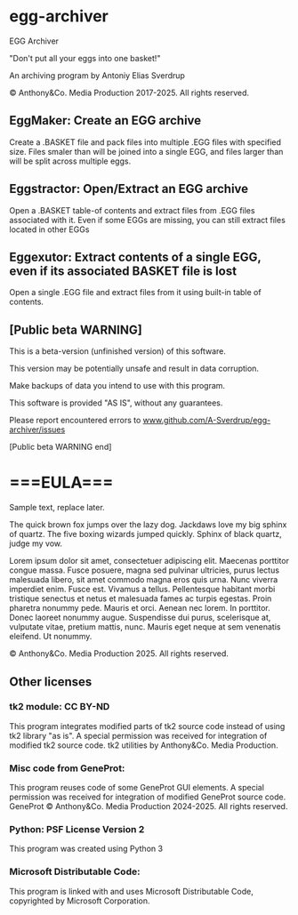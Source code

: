 # egg-archiver
EGG Archiver

"Don't put all your eggs into one basket!"

An archiving program by Antoniy Elias Sverdrup

© Anthony&Co. Media Production 2017-2025. All rights reserved.

## EggMaker: Create an EGG archive

Create a .BASKET file and pack files into multiple .EGG files with specified size.
Files smaler than <size> will be joined into a single EGG, and files larger than
<size> will be split across multiple eggs.

## Eggstractor: Open/Extract an EGG archive

Open a .BASKET table-of contents and extract files from .EGG files associated with it.
Even if some EGGs are missing, you can still extract files located in other EGGs

## Eggexutor: Extract contents of a single EGG, even if its associated BASKET file is lost

Open a single .EGG file and extract files from it using built-in table of contents.

## [Public beta WARNING]

This is a beta-version (unfinished version) of this software.

This version may be potentially unsafe and result in data corruption.

Make backups of data you intend to use with this program.

This software is provided "AS IS", without any guarantees.

Please report encountered errors to www.github.com/A-Sverdrup/egg-archiver/issues

[Public beta WARNING end]

# ===EULA===

Sample text, replace later.

The quick brown fox jumps over the lazy dog.
Jackdaws love my big sphinx of quartz.
The five boxing wizards jumped quickly.
Sphinx of black quartz, judge my vow.

Lorem ipsum dolor sit amet, consectetuer adipiscing elit. Maecenas porttitor congue massa. Fusce posuere, magna sed pulvinar ultricies, purus lectus malesuada libero, sit amet commodo magna eros quis urna.
Nunc viverra imperdiet enim. Fusce est. Vivamus a tellus.
Pellentesque habitant morbi tristique senectus et netus et malesuada fames ac turpis egestas. Proin pharetra nonummy pede. Mauris et orci.
Aenean nec lorem. In porttitor. Donec laoreet nonummy augue.
Suspendisse dui purus, scelerisque at, vulputate vitae, pretium mattis, nunc. Mauris eget neque at sem venenatis eleifend. Ut nonummy.

© Anthony&Co. Media Production 2025. All rights reserved.

## Other licenses

### tk2 module: CC BY-ND
This program integrates modified parts of tk2 source code instead of using tk2 library "as is".
A special permission was received for integration of modified tk2 source code.
tk2 utilities by Anthony&Co. Media Production.

### Misc code from GeneProt:
This program reuses code of some GeneProt GUI elements.
A special permission was received for integration of modified GeneProt source code.
GeneProt © Anthony&Co. Media Production 2024-2025. All rights reserved.

### Python: PSF License Version 2
This program was created using Python 3

### Microsoft Distributable Code:
This program is linked with and uses Microsoft Distributable Code,
copyrighted by Microsoft Corporation.
